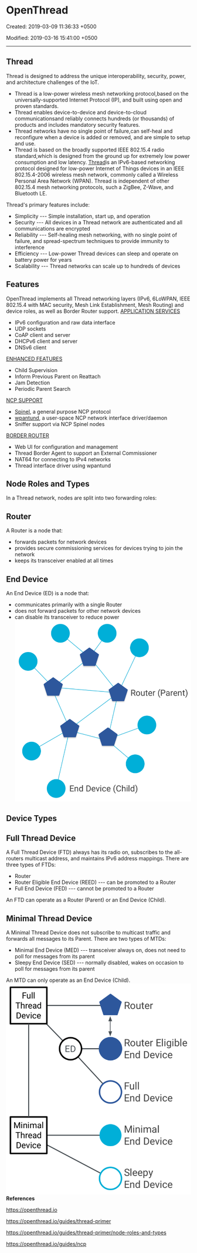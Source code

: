 # OpenThread

Created: 2019-03-09 11:36:33 +0500

Modified: 2019-03-16 15:41:00 +0500

---

## Thread

Thread is designed to address the unique interoperability, security, power, and architecture challenges of the IoT.
-   Thread is a low-power wireless mesh networking protocol,based on the universally-supported Internet Protocol (IP), and built using open and proven standards.
-   Thread enables device-to-device and device-to-cloud communicationsand reliably connects hundreds (or thousands) of products and includes mandatory security features.
-   Thread networks have no single point of failure,can self-heal and reconfigure when a device is added or removed, and are simple to setup and use.
-   Thread is based on the broadly supported IEEE 802.15.4 radio standard,which is designed from the ground up for extremely low power consumption and low latency.
[Thread](http://threadgroup.org/)is an IPv6-based networking protocol designed for low-power Internet of Things devices in an IEEE 802.15.4-2006 wireless mesh network, commonly called a Wireless Personal Area Network (WPAN). Thread is independent of other 802.15.4 mesh networking protocols, such a ZigBee, Z-Wave, and Bluetooth LE.

Thread's primary features include:
-   Simplicity --- Simple installation, start up, and operation
-   Security --- All devices in a Thread network are authenticated and all communications are encrypted
-   Reliability --- Self-healing mesh networking, with no single point of failure, and spread-spectrum techniques to provide immunity to interference
-   Efficiency --- Low-power Thread devices can sleep and operate on battery power for years
-   Scalability --- Thread networks can scale up to hundreds of devices
## Features

OpenThread implements all Thread networking layers (IPv6, 6LoWPAN, IEEE 802.15.4 with MAC security, Mesh Link Establishment, Mesh Routing) and device roles, as well as Border Router support.
[APPLICATION SERVICES](https://openthread.io/reference/)
-   IPv6 configuration and raw data interface
-   UDP sockets
-   CoAP client and server
-   DHCPv6 client and server
-   DNSv6 client

[ENHANCED FEATURES](https://openthread.io/guides/build)
-   Child Supervision
-   Inform Previous Parent on Reattach
-   Jam Detection
-   Periodic Parent Search

[NCP SUPPORT](https://openthread.io/guides/ncp/)
-   [Spinel](https://github.com/openthread/openthread/tree/master/src/ncp), a general purpose NCP protocol
-   [wpantund](https://github.com/openthread/wpantund), a user-space NCP network interface driver/daemon
-   Sniffer support via NCP Spinel nodes

[BORDER ROUTER](https://openthread.io/guides/border-router)
-   Web UI for configuration and management
-   Thread Border Agent to support an External Commissioner
-   NAT64 for connecting to IPv4 networks
-   Thread interface driver using wpantund
## Node Roles and Types

In a Thread network, nodes are split into two forwarding roles:

## Router

A Router is a node that:
-   forwards packets for network devices
-   provides secure commissioning services for devices trying to join the network
-   keeps its transceiver enabled at all times

## End Device

An End Device (ED) is a node that:
-   communicates primarily with a single Router
-   does not forward packets for other network devices
-   can disable its transceiver to reduce power
![OT Node Roles](media/OpenThread-image1.png)
## Device Types

## Full Thread Device

A Full Thread Device (FTD) always has its radio on, subscribes to the all-routers multicast address, and maintains IPv6 address mappings. There are three types of FTDs:
-   Router
-   Router Eligible End Device (REED) --- can be promoted to a Router
-   Full End Device (FED) --- cannot be promoted to a Router

An FTD can operate as a Router (Parent) or an End Device (Child).

## Minimal Thread Device

A Minimal Thread Device does not subscribe to multicast traffic and forwards all messages to its Parent. There are two types of MTDs:
-   Minimal End Device (MED) --- transceiver always on, does not need to poll for messages from its parent
-   Sleepy End Device (SED) --- normally disabled, wakes on occasion to poll for messages from its parent

An MTD can only operate as an End Device (Child).
![image](media/OpenThread-image2.png)**References**

<https://openthread.io>

<https://openthread.io/guides/thread-primer>

<https://openthread.io/guides/thread-primer/node-roles-and-types>

<https://openthread.io/guides/ncp>
